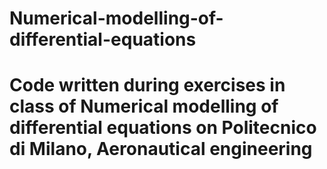# Numerical-modelling-of-differential-equations
# Code written during exercises in class of Numerical modelling of differential equations on Politecnico di Milano, Aeronautical engineering
